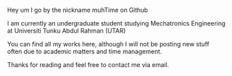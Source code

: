 Hey um I go by the nickname muhTime on Github

I am currently an undergraduate student studying Mechatronics Engineering at Universiti Tunku Abdul Rahman (UTAR)

You can find all my works here, although I will not be posting new stuff often due to academic matters and time management.

Thanks for reading and feel free to contact me via email.
